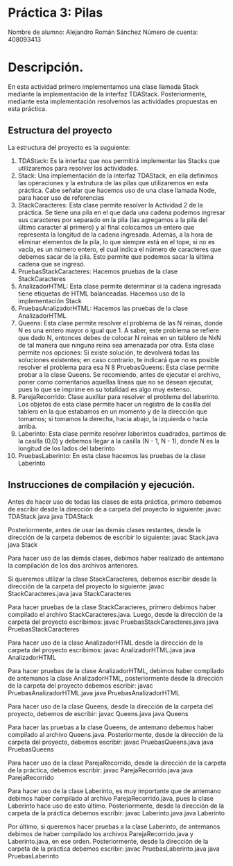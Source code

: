# Práctica 3: Pilas
Nombre de alumno: Alejandro Román Sánchez
Número de cuenta: 408093413

# Descripción.
En esta actividad primero implementamos una clase llamada Stack mediante la implementación de la interfaz
TDAStack. Posteriormente, mediante esta implementación resolvemos las actividades propuestas en esta práctica.

## Estructura del proyecto
La estructura del proyecto es la suguiente:

1. TDAStack: Es la interfaz que nos permitirá implementar las Stacks que utilizaremos para resolver las
   actividades.
2. Stack: Una implementación de la interfaz TDAStack, en ella definimos las operaciones y la estrutura de las
   pilas que utilizaremos en esta práctica. Cabe señalar que hacemos uso de una clase llamada Node, para hacer
   uso de referencias
3. StackCaracteres: Esta clase permite resolver la Actividad 2 de la práctica. Se tiene una pila en el que
   dada una cadena podemos ingresar sus caracteres por separado en la pila (las agregamos a la pila del
   último caracter al primero) y al final colocamos un entero que representa la longitud de la cadena
   ingresada. Además, a la hora de eliminar elementos de la pila, lo que siempre está en el tope, si no es vacía,
   es un número entero, el cual indica el número de caracteres que debemos sacar de la pila. Esto permite que
   podemos sacar la última cadena que se ingresó.
4. PruebasStackCaracteres: Hacemos pruebas de la clase StackCaracteres
5. AnalizadorHTML: Esta clase permite determinar si la cadena ingresada tiene etiquetas de HTML balanceadas.
   Hacemos uso de la implementación Stack
6. PruebasAnalizadorHTML: Hacemos las pruebas de la clase AnalizadorHTML
7. Queens: Esta clase permite resolver el problema de las N reinas, donde N es una entero mayor o igual que 1.
   A saber, este problema se refiere que dado N, entonces debes de colocar N reinas en un tablero de NxN de tal
   manera que ninguna reina sea amenazada por otra. Esta clase permite nos opciones: Si existe solución, te
   devolverá todas las soluciones existentes; en caso contrario, te indicará que no es posible resolver el
   problema para esa N
8  PruebasQueens: Esta clase permite probar a la clase Queens. Se recomiendo, antes de ejecutar el archivo, poner
   como comentarios aquellas líneas que no se desean ejecutar, pues lo que se imprime en su totalidad es algo
   muy extenso.
9. ParejaRecorrido: Clase auxiliar para resolver el problema del laberinto. Los objetos de esta clase permite
   hacer un registro de la casilla del tablero en la que estabamos en un momento y de la dirección que tomamos;
   si tomamos la derecha, hacia abajo, la izquierda o hacia arriba.
10. Laberinto: Esta clase permite resolver laberintos cuadrados, partimos de la casilla (0,0) y debemos llegar
    a la casilla (N - 1, N - 1), donde N es la longitud de los lados del laberinto
11. PruebasLaberinto: En esta clase hacemos las pruebas de la clase Laberinto

## Instrucciones de compilación y ejecución.

Antes de hacer uso de todas las clases de esta práctica, primero debemos de escribir desde la dirección de
a carpeta del proyecto lo siguiente:
javac TDAStack.java
java TDAStack

Posteriormente, antes de usar las demás clases restantes, desde la dirección de la carpeta debemos de escribir
lo siguiente:
javac Stack.java
java Stack

Para hacer uso de las demás clases, debimos haber realizado de antemano la compilación de los dos archivos
anteriores.

Si queremos utilizar la clase StackCaracteres, debemos escribir desde la dirección de la carpeta del proyecto lo
siguiente:
javac StackCaracteres.java
java StackCaracteres

Para hacer pruebas de la clase StackCaracteres, primero debimos haber compilado el archivo
StackCaracteres.java. Luego, desde la dirección de la carpeta del proyecto escribimos:
javac PruebasStackCaracteres.java
java PruebasStackCaracteres

Para hacer uso de la clase AnalizadorHTML desde la dirección de la carpeta del proyecto escribimos:
javac AnalizadorHTML.java
java AnalizadorHTML

Para hacer pruebas de la clase AnalizadorHTML, debimos haber compilado de antemanos la clase
AnalizadorHTML, posteriormente desde la dirección de la carpeta del proyecto debemos escribir:
javac PruebasAnalizadorHTML.java
java PruebasAnalizadorHTML

Para hacer uso de la clase Queens, desde la dirección de la carpeta del proyecto, debemos de escribir:
javac Queens.java
java Queens

Para hacer las pruebas a la clase Queens, de antemano debemos haber compilado al archivo Queens.java.
Posteriormente, desde la dirección de la carpeta del proyecto, debemos escribir:
javac PruebasQueens.java
java PruebasQueens

Para hacer uso de la clase ParejaRecorrido, desde la dirección de la carpeta de la práctica, debemos escribir:
javac ParejaRecorrido.java
java ParejaRecorrido

Para hacer uso de la clase Laberinto, es muy importante que de antemano debimos haber compilado al archivo
ParejaRecorrido.java, pues la clase Laberinto hace uso de esto último. Posteriormente, desde la dirección de la
carpeta de la práctica debemos escribir:
javac Laberinto.java
java Laberinto

Por último, si queremos hacer pruebas a la clase Laberinto, de antemanos debimos de haber compilado los archivos
ParejaRecorrido.java y Laberinto.java, en ese orden. Posteriormente, desde la dirección de la carpeta de la
práctica debemos escribir:
javac PruebasLaberinto.java
java PruebasLaberinto



